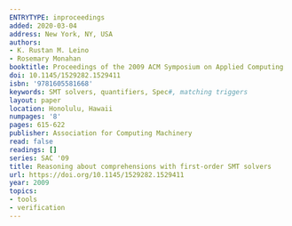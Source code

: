 ```yaml
---
ENTRYTYPE: inproceedings
added: 2020-03-04
address: New York, NY, USA
authors:
- K. Rustan M. Leino
- Rosemary Monahan
booktitle: Proceedings of the 2009 ACM Symposium on Applied Computing
doi: 10.1145/1529282.1529411
isbn: '9781605581668'
keywords: SMT solvers, quantifiers, Spec#, matching triggers
layout: paper
location: Honolulu, Hawaii
numpages: '8'
pages: 615-622
publisher: Association for Computing Machinery
read: false
readings: []
series: SAC '09
title: Reasoning about comprehensions with first-order SMT solvers
url: https://doi.org/10.1145/1529282.1529411
year: 2009
topics:
- tools
- verification
---
```

